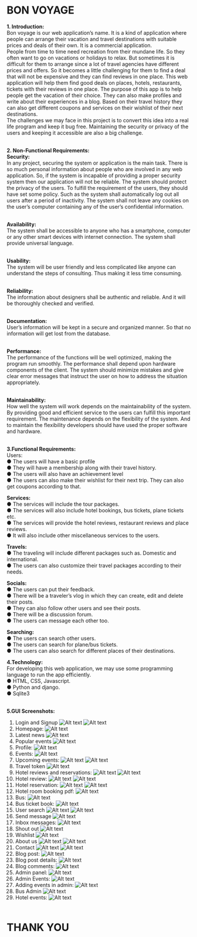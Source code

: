 # BON VOYAGE<br>
 
 
<b>1.   Introduction:<br></b>
Bon voyage is our web application’s name. It is a kind of application where people can arrange their vacation and travel destinations with suitable prices and deals of their own. It is a commercial application.<br>
People from time to time need recreation from their mundane life. So they often want to go on vacations or holidays to relax. But sometimes it is difficult for them to arrange since a lot of travel agencies have different prices and offers. So it becomes a little challenging for them to find a deal that will not be expensive and they can find reviews in one place. This web application will help them find good deals on places, hotels, restaurants, tickets with their reviews in one place.
The purpose of this app is to help people get the vacation of their choice. They can also make profiles and write about their experiences in a blog. Based on their travel history they can also get different coupons and services on their wishlist of their next destinations.<br>
The challenges we may face in this project is to convert this idea into a real life program and keep it bug free. Maintaining the security or privacy of the users and keeping it accessible are also a big challenge. <br><br>
 

<b>2.	Non-Functional Requirements:<br></b>
<b>Security:<br></b>
In any project, securing the system or application is the main task. There is so much personal information about people who are involved in any web application. So, if the system is incapable of providing a proper security system then our application will not be reliable. The system should protect the privacy of the users. To fulfill the requirement of the users, they should have set some policy. Such as the system shall automatically log out all users after a period of inactivity. The system shall not leave any cookies on the user’s computer containing any of the user’s confidential information.<br><br>
 
<b>Availability:<br></b>
The system shall be accessible to anyone who has a smartphone, computer or any other smart devices with internet connection. The system shall provide universal language.<br><br>
 
<b>Usability:<br></b>
The system will be user friendly and less complicated like anyone can understand the steps of consulting. Thus making it less time consuming.<br><br>
 
<b>Reliability:<br></b>
The information about designers shall be authentic and reliable. And it will be thoroughly checked and verified.<br><br>
 
<b>Documentation:<br></b>
User’s information will be kept in a secure and organized manner. So that no information will get lost from the database.<br><br>
 
<b>Performance:<br></b>
The performance of the functions will be well optimized, making the program run smoothly. The performance shall depend upon hardware components of the client. The system should minimize mistakes and give clear error messages that instruct the user on how to address the situation appropriately.<br><br>
 
<b>Maintainability:<br></b>
How well the system will work depends on the maintainability of the system. By providing good and efficient service to the users can fulfill this important requirement. The maintenance depends on the flexibility of the system. And to maintain the flexibility developers should have used the proper software and hardware.<br><br>
 
<b>3.Functional Requirements: <br></b>
Users:<br>
●	The users will have a basic profile <br>
●	They will have a membership along with their travel history. <br>
●	The users will also have an achievement level <br>
●	The users can also make their wishlist for their next trip. They can also get coupons according to that. <br>

<b>Services:<br></b>
●	The services will include the tour packages.<br>
●	The services will also include hotel bookings, bus tickets, plane tickets etc.<br>
●	The services will provide the hotel reviews, restaurant reviews and place reviews.<br>
●	It will also include other miscellaneous services to the users.<br>

<b>Travels:<br></b>
●	The traveling will include different packages such as. Domestic and international.<br>
●	The users can also customize their travel packages according to their needs.<br>

<b>Socials:<br></b>
●	The users can put their feedback.<br>
●	There will be a traveler’s vlog in which they can create, edit and delete their posts.<br>
●	They can also follow other users and see their posts.<br>
●	There will be a discussion forum.<br>
●	The users can message each other too.<br>

<b>Searching:<br></b>
●	The users can search other users. <br>
●	The users can search for plane/bus tickets.<br>
●	The users can also search for different places of their destinations.<br>

<b>4.Technology:<br></b>
For developing this web application, we may use some programming language to run the app efficiently.<br>
●	HTML, CSS, Javascript.<br>
●	Python and django.<br>
●	Sqlite3<br><br>

<b>5.GUI Screenshots:</b><br>
1) Login and Signup
![Alt text](Screenshot/1.png?raw=true "Optional Title")
![Alt text](Screenshot/2.png?raw=true "Optional Title")
2) Homepage:
![Alt text](Screenshot/3.png?raw=true "Optional Title")
3) Latest news
![Alt text](Screenshot/4.png?raw=true "Optional Title")
4) Popular events
![Alt text](Screenshot/5.png?raw=true "Optional Title")
5) Profile:
![Alt text](Screenshot/6.png?raw=true "Optional Title")
6) Events:
![Alt text](Screenshot/7.png?raw=true "Optional Title")
7) Upcoming events:
![Alt text](Screenshot/8.png?raw=true "Optional Title")
![Alt text](Screenshot/9.png?raw=true "Optional Title")
8) Travel token
![Alt text](Screenshot/10.png?raw=true "Optional Title")
9) Hotel reviews and reservations:
![Alt text](Screenshot/11.png?raw=true "Optional Title")
![Alt text](Screenshot/12.png?raw=true "Optional Title")
10) Hotel review:
![Alt text](Screenshot/13.png?raw=true "Optional Title")
![Alt text](Screenshot/14.png?raw=true "Optional Title")
11) Hotel reservation:
![Alt text](Screenshot/15.png?raw=true "Optional Title")
![Alt text](Screenshot/16.png?raw=true "Optional Title")
12) Hotel room booking pdf:
![Alt text](Screenshot/17.png?raw=true "Optional Title")
13) Bus:
![Alt text](Screenshot/18.png?raw=true "Optional Title")
14) Bus ticket book:
![Alt text](Screenshot/19.png?raw=true "Optional Title")
15) User search
![Alt text](Screenshot/20.png?raw=true "Optional Title")
![Alt text](Screenshot/21.png?raw=true "Optional Title")
16) Send message
![Alt text](Screenshot/22.png?raw=true "Optional Title")
17) Inbox messages:
![Alt text](Screenshot/23.png?raw=true "Optional Title")
18) Shout out
![Alt text](Screenshot/24.png?raw=true "Optional Title")
19) Wishlist
![Alt text](Screenshot/25.png?raw=true "Optional Title")
20) About us
![Alt text](Screenshot/26.png?raw=true "Optional Title")
![Alt text](Screenshot/27.png?raw=true "Optional Title")
21) Contact
![Alt text](Screenshot/28.png?raw=true "Optional Title")
![Alt text](Screenshot/29.png?raw=true "Optional Title")
22) Blog post:
![Alt text](Screenshot/30.png?raw=true "Optional Title")
23) Blog post details:
![Alt text](Screenshot/31.png?raw=true "Optional Title")
24) Blog comments:
![Alt text](Screenshot/32.png?raw=true "Optional Title")
25) Admin panel:
![Alt text](Screenshot/33.png?raw=true "Optional Title")
26) Admin Events:
![Alt text](Screenshot/34.png?raw=true "Optional Title")
27) Adding events in admin:
![Alt text](Screenshot/35.png?raw=true "Optional Title")
28) Bus Admin
![Alt text](Screenshot/36.png?raw=true "Optional Title")
29) Hotel events:
![Alt text](Screenshot/38.png?raw=true "Optional Title")
<br><br>


# THANK YOU
